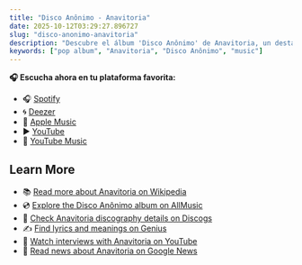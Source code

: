```yaml
---
title: "Disco Anônimo - Anavitoria"
date: 2025-10-12T03:29:27.896727
slug: "disco-anonimo-anavitoria"
description: "Descubre el álbum 'Disco Anônimo' de Anavitoria, un destacado de la música pop."
keywords: ["pop album", "Anavitoria", "Disco Anônimo", "music"]
---
```






**🎧 Escucha ahora en tu plataforma favorita:**

- 🎧 [Spotify](https://open.spotify.com/search/Disco%20An%C3%B4nimo%20Anavitoria)
- 🌀 [Deezer](https://www.deezer.com/search/Disco%20An%C3%B4nimo%20Anavitoria)
- 🍎 [Apple Music](https://music.apple.com/search?term=Disco%20An%C3%B4nimo%20Anavitoria)
- ▶️ [YouTube](https://www.youtube.com/results?search_query=Disco%20An%C3%B4nimo%20Anavitoria)
- 🎵 [YouTube Music](https://music.youtube.com/search?q=Disco%20An%C3%B4nimo%20Anavitoria)

## Learn More

- 📚 [Read more about Anavitoria on Wikipedia](https://en.wikipedia.org/wiki/Anavitoria)
- 💿 [Explore the Disco Anônimo album on AllMusic](https://www.allmusic.com/search/albums/Disco+An%C3%B4nimo)
- 📀 [Check Anavitoria discography details on Discogs](https://www.discogs.com/search/?q=Disco+An%C3%B4nimo+Anavitoria&type=all)
- ✍️ [Find lyrics and meanings on Genius](https://genius.com/search?q=Disco+An%C3%B4nimo%20Anavitoria)
- 🎤 [Watch interviews with Anavitoria on YouTube](https://www.youtube.com/results?search_query=Anavitoria+interview)
- 📰 [Read news about Anavitoria on Google News](https://news.google.com/search?q=Anavitoria)